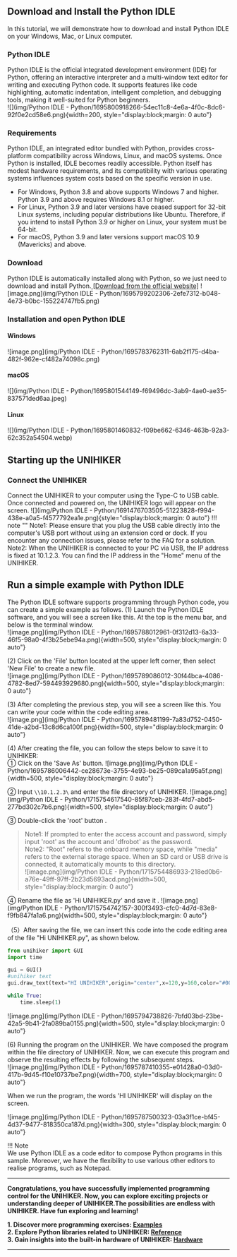 ## **Download and Install the Python IDLE**
In this tutorial, we will demonstrate how to download and install Python IDLE on your Windows, Mac, or Linux computer.  
### **Python IDLE**
Python IDLE is the official integrated development environment (IDE) for Python, offering an interactive interpreter and a multi-window text editor for writing and executing Python code. It supports features like code highlighting, automatic indentation, intelligent completion, and debugging tools, making it well-suited for Python beginners.  
![](img/Python IDLE - Python/1695800918266-54ec11c8-4e6a-4f0c-8dc6-92f0e2cd58e6.png){width=200, style="display:block;margin: 0 auto"}
### **Requirements**
Python IDLE, an integrated editor bundled with Python, provides cross-platform compatibility across Windows, Linux, and macOS systems. Once Python is installed, IDLE becomes readily accessible. Python itself has modest hardware requirements, and its compatibility with various operating systems influences system costs based on the specific version in use.  

- For Windows, Python 3.8 and above supports Windows 7 and higher. Python 3.9 and above requires Windows 8.1 or higher.  
- For Linux, Python 3.9 and later versions have ceased support for 32-bit Linux systems, including popular distributions like Ubuntu. Therefore, if you intend to install Python 3.9 or higher on Linux, your system must be 64-bit.  
- For macOS, Python 3.9 and later versions support macOS 10.9 (Mavericks) and above.  
### **Download**
Python IDLE is automatically installed along with Python, so we just need to download and install Python.[ [Download from the official website]](https://www.python.org/downloads/)
![image.png](img/Python IDLE - Python/1695799202306-2efe7312-b048-4e73-b0bc-155224747fb5.png)
### **Installation and open Python IDLE**
#### Windows 
![image.png](img/Python IDLE - Python/1695783762311-6ab2f175-d4ba-482f-962e-cf482a74098c.png)
#### macOS
![](img/Python IDLE - Python/1695801544149-f69496dc-3ab9-4ae0-ae35-837571ded6aa.jpeg)
#### Linux
![](img/Python IDLE - Python/1695801460832-f09be662-6346-463b-92a3-62c352a54504.webp)
## **Starting up the UNIHIKER**
### **Connect the UNIHIKER**
Connect the UNIHIKER to your computer using the Type-C to USB cable. Once connected and powered on, the UNIHIKER logo will appear on the screen.
![](img/Python IDLE - Python/1691476703505-51223828-f994-438e-a0a5-f4577792ea1e.png){style="display:block;margin: 0 auto"}
!!! note ""
    Note1: Please ensure that you plug the USB cable directly into the computer's USB port without using an extension cord or dock. If you encounter any connection issues, please refer to the FAQ for a solution.  
    Note2: When the UNIHIKER is connected to your PC via USB, the IP address is fixed at 10.1.2.3. You can find the IP address in the "Home" menu of the UNIHIKER.  
## **Run a simple example with Python IDLE**
The Python IDLE software supports programming through Python code, you can create a simple example as follows.
(1) Launch the Python IDLE software, and you will see a screen like this. At the top is the menu bar, and below is the terminal window.  
![image.png](img/Python IDLE - Python/1695788012961-0f312d13-6a33-46f5-98a0-4f3b25ebe94a.png){width=500, style="display:block;margin: 0 auto"}  
  
(2) Click on the 'File' button located at the upper left corner, then select 'New File' to create a new file.  
![image.png](img/Python IDLE - Python/1695789086012-30f44bca-4086-4782-8ed7-594493929680.png){width=500, style="display:block;margin: 0 auto"}  
  
(3) After completing the previous step, you will see a screen like this. You can write your code within the code editing area.  
![image.png](img/Python IDLE - Python/1695789481199-7a83d752-0450-41de-a2bd-13c8d6ca100f.png){width=500, style="display:block;margin: 0 auto"}  
  
(4) After creating the file, you can follow the steps below to save it to UNIHIKER:  
① Click on the 'Save As' button.
![image.png](img/Python IDLE - Python/1695786006442-ce28673e-3755-4e93-be25-089ca1a95a5f.png){width=500, style="display:block;margin: 0 auto"}  
  
② Input ```\\10.1.2.3\``` and enter the file directory of UNIHIKER.
![image.png](img/Python IDLE - Python/1715754617540-85f87ceb-283f-4fd7-abd5-277bd302c7b6.png){width=500, style="display:block;margin: 0 auto"}  
  
③ Double-click the 'root' button .
> Note1: If prompted to enter the access account and password, simply input 'root' as the account and 'dfrobot' as the password.   
> Note2: "Root" refers to the onboard memory space, while "media" refers to the external storage space. When an SD card or USB drive is connected, it automatically mounts to this directory.  
![image.png](img/Python IDLE - Python/1715754486933-218ed0b6-a76e-49ff-97ff-2b23d5693acd.png){width=500, style="display:block;margin: 0 auto"}  
  
④ Rename the file as 'Hi UNIHIKER.py' and save it .
![image.png](img/Python IDLE - Python/1715754742157-300f3493-cfc0-4d7d-83e8-f9fb847fa1a6.png){width=500, style="display:block;margin: 0 auto"}  
  
（5）After saving the file, we can insert this code into the code editing area of the file "Hi UNIHIKER.py", as shown below.
```python
from unihiker import GUI
import time

gui = GUI()
#unihiker text
gui.draw_text(text="HI UNIHIKER",origin="center",x=120,y=160,color="#0066CC")

while True:
    time.sleep(1)
```
![image.png](img/Python IDLE - Python/1695794738826-7bfd03bd-23be-42a5-9b41-2fa089ba0155.png){width=500, style="display:block;margin: 0 auto"}  
  
(6) Running the program on the UNIHIKER.
We have composed the program within the file directory of UNIHIKER. Now, we can execute this program and observe the resulting effects by following the subsequent steps.  
![image.png](img/Python IDLE - Python/1695787410355-e01428a0-03d0-417b-9d45-f10e10737be7.png){width=700, style="display:block;margin: 0 auto"}  
  
When we run the program, the words 'HI UNIHIKER' will display on the screen.   

![image.png](img/Python IDLE - Python/1695787500323-03a3f1ce-bf45-4d37-9477-818350ca187d.png){width=300, style="display:block;margin: 0 auto"}  
  
!!! Note     
    We use Python IDLE as a code editor to compose Python programs in this sample. Moreover, we have the flexibility to use various other editors to realise programs, such as Notepad.   
  
  
---  
**Congratulations, you have successfully implemented programming control for the UNIHIKER. Now, you can explore exciting projects or understanding deeper of UNIHIKER.The possibilities are endless with UNIHIKER. Have fun exploring and learning!**  

**1. Discover more programming exercises: [Examples](../Examples/PythonCodingExamples/index.md)**  
**2. Explore Python libraries related to UNIHIKER: [Reference](../LanguageReference/UNIHIKER_Library/index.md)**  
**3. Gain insights into the built-in hardware of UNIHIKER: [Hardware ](../HardwareReference/hardware_reference_introduction.md)**    

---  